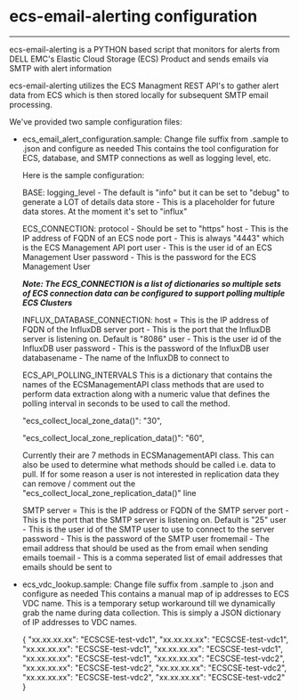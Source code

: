 # ecs-email-alerting configuration
----------------------------------------------------------------------------------------------
ecs-email-alerting is a PYTHON based script that monitors for alerts from DELL EMC's 
Elastic Cloud Storage (ECS) Product and sends emails via SMTP with alert information

ecs-email-alerting utilizes the ECS Managment REST API's to gather alert data from ECS which is 
then stored locally for subsequent SMTP email processing.

We've provided two sample configuration files:

- ecs_email_alert_configuration.sample: Change file suffix from .sample to .json and configure as needed
  This contains the tool configuration for ECS, database, and SMTP connections as well as logging level, etc. 
  
  Here is the sample configuration:
  
  BASE:
  logging_level - The default is "info" but it can be set to "debug" to generate a LOT of details
  data store - This is a placeholder for future data stores.  At the moment it's set to "influx"
  
  ECS_CONNECTION:
  protocol - Should be set to "https"
  host - This is the IP address of FQDN of an ECS node
  port - This is always "4443" which is the ECS Management API port
  user - This is the user id of an ECS Management User 
  password - This is the password for the ECS Management User
  
  _**Note: The ECS_CONNECTION is a list of dictionaries so multiple sets of ECS connection data can 
        be configured to support polling multiple ECS Clusters**_
  
  INFLUX_DATABASE_CONNECTION:
  host = This is the IP address of FQDN of the InfluxDB server
  port - This is the port that the InfluxDB server is listening on.  Default is "8086"
  user - This is the user id of the InfluxDB user 
  password - This is the password of the InfluxDB user 
  databasename - The name of the InfluxDB to connect to
  
  ECS_API_POLLING_INTERVALS
  This is a dictionary that contains the names of the ECSManagementAPI class methods that are used to perform 
  data extraction along with a numeric value that defines the polling interval in seconds to be used to call the method.
  
  "ecs_collect_local_zone_data()": "30", 
  
  "ecs_collect_local_zone_replication_data()": "60",
  
  Currently their are 7 methods in ECSManagementAPI class.  This can also be used to determine what methods should be called i.e. data     to pull.  If for some reason a user is not interested in replication data they can remove / comment out the    
  "ecs_collect_local_zone_replication_data()" line
  
  SMTP
    server = This is the IP address or FQDN of the SMTP server
    port - This is the port that the SMTP server is listening on.  Default is "25"
    user - This is the user id of the SMTP user to use to connect to the server
    password - This is the password of the SMTP user 
    fromemail - The email address that should be used as the from email when sending emails
    toemail - This is a comma seperated list of email addresses that emails should be sent to
  
- ecs_vdc_lookup.sample: Change file suffix from .sample to .json and configure as needed
  This contains a manual map of ip addresses to ECS VDC name.  This is a temporary setup workaround till we 
  dynamically grab the name during data collection.  This is simply a JSON dictionary of IP addresses to 
  VDC names.
  
  {
  "xx.xx.xx.xx": "ECSCSE-test-vdc1",
  "xx.xx.xx.xx": "ECSCSE-test-vdc1",
  "xx.xx.xx.xx": "ECSCSE-test-vdc1",
  "xx.xx.xx.xx": "ECSCSE-test-vdc1",
  "xx.xx.xx.xx": "ECSCSE-test-vdc1",
  "xx.xx.xx.xx": "ECSCSE-test-vdc2",
  "xx.xx.xx.xx": "ECSCSE-test-vdc2",
  "xx.xx.xx.xx": "ECSCSE-test-vdc2",
  "xx.xx.xx.xx": "ECSCSE-test-vdc2",
  "xx.xx.xx.xx": "ECSCSE-test-vdc2"
}

